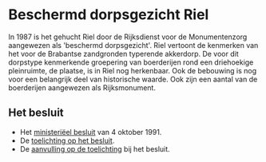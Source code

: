 # Beschermd dorpsgezicht Riel
In 1987 is het gehucht Riel door de Rijksdienst voor de Monumentenzorg aangewezen als 'beschermd dorpsgezicht'. Riel vertoont de kenmerken van het voor de Brabantse zandgronden typerende akkerdorp. De voor dit dorpstype kenmerkende groepering van boerderijen rond een driehoekige pleinruimte, de plaatse, is in Riel nog herkenbaar. Ook de bebouwing is nog voor een belangrijk deel van historische waarde. Ook zijn een aantal van de boerderijen aangewezen als Rijksmonument.

## Het besluit
- Het [ministeriëel besluit](besluit) van 4 oktober 1991.
- De [toelichting op het besluit](toelichting).
- De [aanvulling op de toelichting](aanvulling) bij het besluit.
